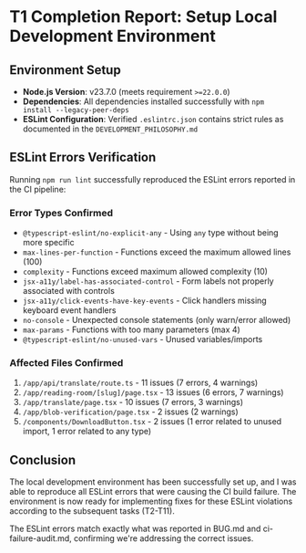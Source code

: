 # T1 Completion Report: Setup Local Development Environment

## Environment Setup

- **Node.js Version**: v23.7.0 (meets requirement `>=22.0.0`)
- **Dependencies**: All dependencies installed successfully with `npm install --legacy-peer-deps`
- **ESLint Configuration**: Verified `.eslintrc.json` contains strict rules as documented in the `DEVELOPMENT_PHILOSOPHY.md`

## ESLint Errors Verification

Running `npm run lint` successfully reproduced the ESLint errors reported in the CI pipeline:

### Error Types Confirmed
- `@typescript-eslint/no-explicit-any` - Using `any` type without being more specific
- `max-lines-per-function` - Functions exceed the maximum allowed lines (100)
- `complexity` - Functions exceed maximum allowed complexity (10)
- `jsx-a11y/label-has-associated-control` - Form labels not properly associated with controls
- `jsx-a11y/click-events-have-key-events` - Click handlers missing keyboard event handlers
- `no-console` - Unexpected console statements (only warn/error allowed)
- `max-params` - Functions with too many parameters (max 4)
- `@typescript-eslint/no-unused-vars` - Unused variables/imports

### Affected Files Confirmed
1. `/app/api/translate/route.ts` - 11 issues (7 errors, 4 warnings)
2. `/app/reading-room/[slug]/page.tsx` - 13 issues (6 errors, 7 warnings)
3. `/app/translate/page.tsx` - 10 issues (7 errors, 3 warnings)
4. `/app/blob-verification/page.tsx` - 2 issues (2 warnings)
5. `/components/DownloadButton.tsx` - 2 issues (1 error related to unused import, 1 error related to any type)

## Conclusion

The local development environment has been successfully set up, and I was able to reproduce all ESLint errors that were causing the CI build failure. The environment is now ready for implementing fixes for these ESLint violations according to the subsequent tasks (T2-T11).

The ESLint errors match exactly what was reported in BUG.md and ci-failure-audit.md, confirming we're addressing the correct issues.